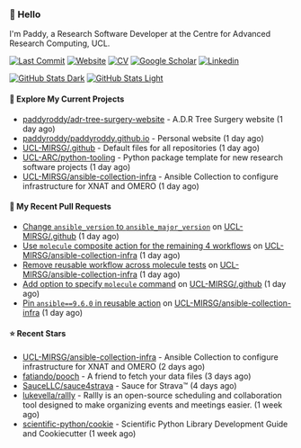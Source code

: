 ### 👋 Hello

I'm Paddy, a Research Software Developer at the Centre for Advanced Research
Computing, UCL.

[![Last Commit](https://img.shields.io/github/last-commit/paddyroddy/paddyroddy/main?label=updated)](https://github.com/paddyroddy)
[![Website](https://img.shields.io/badge/GitHub%20Pages-222?logo=githubpages&logoColor=fff&style=for-the-badge&style=flat)](https://paddyroddy.github.io)
[![CV](https://img.shields.io/badge/CV-PDF-pink.svg)](https://paddyroddy.github.io/cv)
[![Google Scholar](https://img.shields.io/badge/Google%20Scholar-4285F4?logo=googlescholar&logoColor=fff&style=for-the-badge&style=flat)](https://scholar.google.com/citations?user=OFigHUwAAAAJ)
[![Linkedin](https://img.shields.io/badge/LinkedIn-0A66C2?logo=linkedin&logoColor=fff&style=for-the-badge&style=flat)](https://www.linkedin.com/in/patrickjamesroddy)

[![GitHub Stats Dark](https://github-readme-stats-paddyroddy.vercel.app/api?username=paddyroddy&disable_animations=true&hide_border=true&hide_title=true&include_all_commits=true&rank_icon=github&show=prs_merged,reviews&show_icons=true&theme=tokyonight)](https://github.com/paddyroddy/paddyroddy#gh-dark-mode-only)
[![GitHub Stats Light](https://github-readme-stats-paddyroddy.vercel.app/api?username=paddyroddy&disable_animations=true&hide_border=true&hide_title=true&include_all_commits=true&rank_icon=github&show=prs_merged,reviews&show_icons=true&theme=default)](https://github.com/paddyroddy/paddyroddy#gh-light-mode-only)

#### 👷 Explore My Current Projects

- [paddyroddy/adr-tree-surgery-website](https://github.com/paddyroddy/adr-tree-surgery-website) - A.D.R Tree Surgery website
  (1 day ago)
- [paddyroddy/paddyroddy.github.io](https://github.com/paddyroddy/paddyroddy.github.io) - Personal website
  (1 day ago)
- [UCL-MIRSG/.github](https://github.com/UCL-MIRSG/.github) - Default files for all repositories
  (1 day ago)
- [UCL-ARC/python-tooling](https://github.com/UCL-ARC/python-tooling) - Python package template for new research software projects
  (1 day ago)
- [UCL-MIRSG/ansible-collection-infra](https://github.com/UCL-MIRSG/ansible-collection-infra) - Ansible Collection to configure infrastructure for XNAT and OMERO
  (1 day ago)

#### 🔨 My Recent Pull Requests

- [Change `ansible_version` to `ansible_major_version`](https://github.com/UCL-MIRSG/.github/pull/123) on [UCL-MIRSG/.github](https://github.com/UCL-MIRSG/.github)
  (1 day ago)
- [Use `molecule` composite action for the remaining 4 workflows](https://github.com/UCL-MIRSG/ansible-collection-infra/pull/117) on [UCL-MIRSG/ansible-collection-infra](https://github.com/UCL-MIRSG/ansible-collection-infra)
  (1 day ago)
- [Remove reusable workflow across molecule tests](https://github.com/UCL-MIRSG/ansible-collection-infra/pull/116) on [UCL-MIRSG/ansible-collection-infra](https://github.com/UCL-MIRSG/ansible-collection-infra)
  (1 day ago)
- [Add option to specify `molecule` command](https://github.com/UCL-MIRSG/.github/pull/122) on [UCL-MIRSG/.github](https://github.com/UCL-MIRSG/.github)
  (1 day ago)
- [Pin `ansible==9.6.0` in reusable action](https://github.com/UCL-MIRSG/ansible-collection-infra/pull/114) on [UCL-MIRSG/ansible-collection-infra](https://github.com/UCL-MIRSG/ansible-collection-infra)
  (1 day ago)

#### ⭐ Recent Stars

- [UCL-MIRSG/ansible-collection-infra](https://github.com/UCL-MIRSG/ansible-collection-infra) - Ansible Collection to configure infrastructure for XNAT and OMERO
  (2 days ago)
- [fatiando/pooch](https://github.com/fatiando/pooch) - A friend to fetch your data files
  (3 days ago)
- [SauceLLC/sauce4strava](https://github.com/SauceLLC/sauce4strava) - Sauce for Strava™
  (4 days ago)
- [lukevella/rallly](https://github.com/lukevella/rallly) - Rallly is an open-source scheduling and collaboration tool designed to make organizing events and meetings easier.
  (1 week ago)
- [scientific-python/cookie](https://github.com/scientific-python/cookie) - Scientific Python Library Development Guide and Cookiecutter
  (1 week ago)
